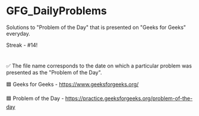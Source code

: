 # GFG_DailyProblems
Solutions to "Problem of the Day" that is presented on "Geeks for Geeks" everyday.

Streak - #14!
#
✅ The file name corresponds to the date on which a particular problem was presented as the "Problem of the Day".

🟦 Geeks for Geeks - https://www.geeksforgeeks.org/

🟦 Problem of the Day - https://practice.geeksforgeeks.org/problem-of-the-day
#